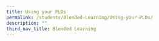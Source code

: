 ```yaml
---
title: Using your PLDs
permalink: /students/Blended-Learning/Using-your-PLDs/
description: ""
third_nav_title: Blended Learning
---
```

